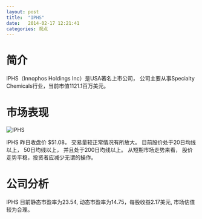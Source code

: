 ```yaml
---
layout: post
title:  "IPHS"
date:   2014-02-17 12:21:41
categories: 观点
---
```


# 简介
IPHS（Innophos Holdings Inc）是USA著名上市公司，
公司主要从事Specialty Chemicals行业，当前市值1121.1百万美元。

# 市场表现

![IPHS](http://finviz.com/chart.ashx?t=IPHS&ty=c&ta=1&p=d&s=l)

IPHS 昨日收盘价 $51.08，
交易量较正常情况有所放大。
目前股价处于20日均线以上，
50日均线以上，
并且处于200日均线以上。
从短期市场走势来看，
股价走势平稳，投资者应减少无谓的操作。

# 公司分析
IPHS 目前静态市盈率为23.54, 动态市盈率为14.75，每股收益2.17美元,
市场估值较为合理。
